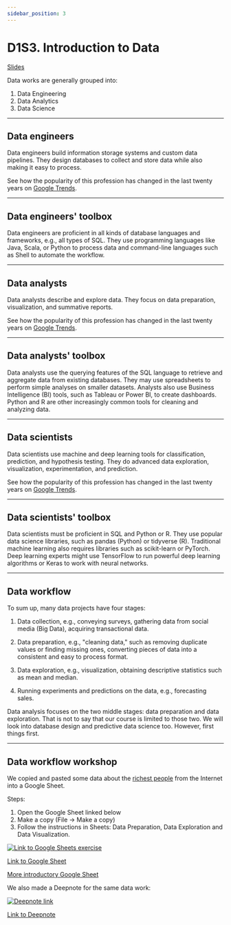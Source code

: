 ```yaml
---
sidebar_position: 3
---
```


# D1S3. Introduction to Data

[Slides](https://hackmd.io/@D3o17PKxQImUPBfYYD6wYg/ry01WZJaY#/)

Data works are generally grouped into:

1. Data Engineering
2. Data Analytics
3. Data Science

---

## Data engineers

Data engineers build information storage systems and custom data pipelines. They design databases to collect and store data while also making it easy to process.

See how the popularity of this profession has changed in the last twenty years on [Google Trends](https://trends.google.com/trends/explore?date=all&geo=US&q=data%20engineer).

---

## Data engineers' toolbox

Data engineers are proficient in all kinds of database languages and frameworks, e.g., all types of SQL. They use programming languages like Java, Scala, or Python to process data and command-line languages such as Shell to automate the workflow.

---

## Data analysts

Data analysts describe and explore data. They focus on data preparation, visualization, and summative reports.

See how the popularity of this profession has changed in the last twenty years on [Google Trends](https://trends.google.com/trends/explore?date=all&geo=US&q=data%20analyst).

---

## Data analysts' toolbox

Data analysts use the querying features of the SQL language to retrieve and aggregate data from existing databases. They may use spreadsheets to perform simple analyses on smaller datasets. Analysts also use Business Intelligence (BI) tools, such as Tableau or Power BI, to create dashboards. Python and R are other increasingly common tools for cleaning and analyzing data.

---

## Data scientists

Data scientists use machine and deep learning tools for classification, prediction, and hypothesis testing. They do advanced data exploration, visualization, experimentation, and prediction.

See how the popularity of this profession has changed in the last twenty years on [Google Trends](https://trends.google.com/trends/explore?date=all&geo=US&q=data%20scientist).

---

## Data scientists' toolbox

Data scientists must be proficient in SQL and Python or R. They use popular data science libraries, such as pandas (Python) or tidyverse (R). Traditional machine learning also requires libraries such as scikit-learn or PyTorch. Deep learning experts might use TensorFlow to run powerful deep learning algorithms or Keras to work with neural networks.

---

## Data workflow

To sum up, many data projects have four stages:

1. Data collection, e.g., conveying surveys, gathering data from social media (Big Data), acquiring transactional data.

2. Data preparation, e.g., "cleaning data," such as removing duplicate values or finding missing ones, converting pieces of data into a consistent and easy to process format.

3. Data exploration, e.g., visualization, obtaining descriptive statistics such as mean and median.

4. Running experiments and predictions on the data, e.g., forecasting sales.

Data analysis focuses on the two middle stages: data preparation and data exploration. That is not to say that our course is limited to those two. We will look into database design and predictive data science too. However, first things first.

---

## Data workflow workshop

We copied and pasted some data about the [richest people](https://www.forbes.com/real-time-billionaires/#5aaf70953d78) from the Internet into a Google Sheet.

Steps:

1. Open the Google Sheet linked below
2. Make a copy (File -> Make a copy)
3. Follow the instructions in Sheets: Data Preparation, Data Exploration and Data Visualization.

[<img
    src="/img/icons/google-sheets.svg"
    alt="Link to Google Sheets exercise"
/>](https://docs.google.com/spreadsheets/d/1_Uy1djdNfZm7_6tuiKP1hqTDWZlCOE3xuYXG_WzRC_c/edit#gid=1213284974)

[Link to Google Sheet](https://docs.google.com/spreadsheets/d/1_Uy1djdNfZm7_6tuiKP1hqTDWZlCOE3xuYXG_WzRC_c/edit#gid=1213284974)

[More introductory Google Sheet](https://docs.google.com/spreadsheets/d/18pe4vJRvw31fMxYVtiXqXDwGDq7OUPPGiAa6xkjj3lc)

We also made a Deepnote for the same data work:

[<img
    src="/img/icons/deepnote-logo.svg"
    alt="Deepnote link"
/>](https://deepnote.com/project/Introduction-to-data-KSdiQmt3T_WCJ9x7ral9OQ)

[Link to Deepnote](https://deepnote.com/project/Introduction-to-data-KSdiQmt3T_WCJ9x7ral9OQ)

